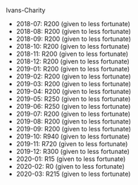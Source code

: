 Ivans-Charity
- 2018-07: R200 (given to less fortunate)
- 2018-08: R200 (given to less fortunate)
- 2018-09: R200 (given to less fortunate)
- 2018-10: R200 (given to less fortunate)
- 2018-11: R200 (given to less fortunate)
- 2018-12: R200 (given to less fortunate)
- 2019-01: R200 (given to less fortunate)
- 2019-02: R200 (given to less fortunate)
- 2019-03: R200 (given to less fortunate)
- 2019-04: R200 (given to less fortunate)
- 2019-05: R250 (given to less fortunate)
- 2019-06: R250 (given to less fortunate)
- 2019-07: R200 (given to less fortunate)
- 2019-08: R200 (given to less fortunate)
- 2019-09: R200 (given to less fortunate)
- 2019-10: R940 (given to less fortunate)
- 2019-11: R720 (given to less fortunate)
- 2019-12: R300 (given to less fortunate)
- 2020-01: R15 (given to less fortunate)
- 2020-02: R0 (given to less fortunate)
- 2020-03: R215 (given to less fortunate)
